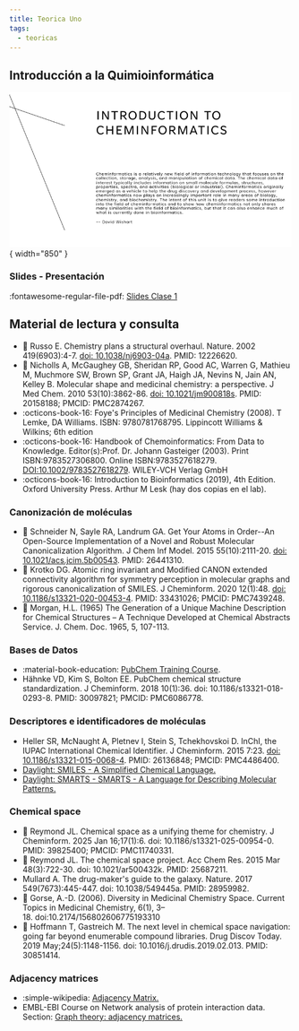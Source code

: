 ```yaml
---
title: Teorica Uno
tags: 
  - teoricas
---
```



## Introducción a la Quimioinformática

![Banner](clase-1.png){ width="850" }

### Slides - Presentación
:fontawesome-regular-file-pdf: [Slides Clase 1](clase1-2025.pdf) 


<!--
 * :fontawesome-regular-file-pdf: [Slides](presentacionDeLaMateria-2022.pdf) 
 
 ![type:video](https://www.youtube.com/embed/_jwvRkxu588)

## Conceptos elementales de computación y algoritmos

 * :fontawesome-regular-file-pdf: [Slides](IntroduccionComputacion2022.pdf) 
 
 ![type:video](https://www.youtube.com/embed/CAwG3cIv2LA)

## Experimentos en bioinformática

 * :fontawesome-regular-file-pdf: [Slides](experimentosBioinformaticos2022.pdf) 
 
 ![type:video](https://www.youtube.com/embed/wgWoK9hCE3c)

[//]: # (![type:video](https://www.youtube.com/embed/kS0X-yIsB64))
[//]: # (This is a comment on a new line.)
-->

## Material de lectura y consulta
 * :paperclip: Russo E. Chemistry plans a structural overhaul. Nature. 2002 419(6903):4-7. [doi: 10.1038/nj6903-04a](https://doi.org/10.1038/nj6903-04a). PMID: 12226620.
 * :paperclip: Nicholls A, McGaughey GB, Sheridan RP, Good AC, Warren G, Mathieu M, Muchmore SW, Brown SP, Grant JA, Haigh JA, Nevins N, Jain AN, Kelley B. Molecular shape and medicinal chemistry: a perspective. J Med Chem. 2010 53(10):3862-86. [doi: 10.1021/jm900818s](https://doi.org/10.1021/jm900818s). PMID: 20158188; PMCID: PMC2874267.
 * :octicons-book-16: Foye's Principles of Medicinal Chemistry (2008). T Lemke, DA Williams. ISBN: 9780781768795. Lippincott Williams & Wilkins; 6th edition
 * :octicons-book-16: Handbook of Chemoinformatics: From Data to Knowledge. Editor(s):Prof. Dr. Johann Gasteiger (2003). Print ISBN:9783527306800. Online ISBN:9783527618279. [DOI:10.1002/9783527618279](https://doi.org/10.1002/9783527618279). WILEY‐VCH Verlag GmbH 
 * :octicons-book-16: Introduction to Bioinformatics (2019), 4th Edition. Oxford University Press. Arthur M Lesk (hay dos copias en el lab). 

### Canonización de moléculas
 * :paperclip: Schneider N, Sayle RA, Landrum GA. Get Your Atoms in Order--An Open-Source Implementation of a Novel and Robust Molecular Canonicalization Algorithm. J Chem Inf Model. 2015 55(10):2111-20. [doi: 10.1021/acs.jcim.5b00543](https://doi.org/10.1021/acs.jcim.5b00543). PMID: 26441310.
 * :paperclip: Krotko DG. Atomic ring invariant and Modified CANON extended connectivity algorithm for symmetry perception in molecular graphs and rigorous canonicalization of SMILES. J Cheminform. 2020 12(1):48. [doi: 10.1186/s13321-020-00453-4](https://doi.org/10.1186/s13321-020-00453-4). PMID: 33431026; PMCID: PMC7439248.
 * :paperclip: Morgan, H.L. (1965) The Generation of a Unique Machine Description for Chemical Structures – A Technique Developed at Chemical Abstracts Service. J. Chem. Doc. 1965, 5, 107-113. 

### Bases de Datos 
* :material-book-education: [PubChem Training Course](https://www.nlm.nih.gov/oet/ed/pubchem/tutorial/index.html).
* Hähnke VD, Kim S, Bolton EE. PubChem chemical structure standardization. J Cheminform. 2018 10(1):36. 
doi: 10.1186/s13321-018-0293-8. PMID: 30097821; PMCID: PMC6086778.

### Descriptores e identificadores de moléculas

* Heller SR, McNaught A, Pletnev I, Stein S, Tchekhovskoi D. InChI, the IUPAC International Chemical Identifier. J Cheminform. 2015 7:23. [doi: 10.1186/s13321-015-0068-4](https://doi.org/10.1186/s13321-015-0068-4). PMID: 26136848; PMCID: PMC4486400.
* [Daylight: SMILES - A Simplified Chemical Language.](https://www.daylight.com/dayhtml/doc/theory/theory.smiles.html)
* [Daylight: SMARTS - SMARTS - A Language for Describing Molecular Patterns.](https://www.daylight.com/dayhtml/doc/theory/theory.smarts.html)


### Chemical space
* :paperclip: Reymond JL. Chemical space as a unifying theme for chemistry. J Cheminform. 2025 Jan 16;17(1):6. doi: 10.1186/s13321-025-00954-0. PMID: 39825400; PMCID: PMC11740331.
* :paperclip: Reymond JL. The chemical space project. Acc Chem Res. 2015 Mar 48(3):722-30. doi: 10.1021/ar500432k. PMID: 25687211.
* Mullard A. The drug-maker's guide to the galaxy. Nature. 2017 549(7673):445-447. doi: 10.1038/549445a. PMID: 28959982.
* :paperclip: Gorse, A.-D. (2006). Diversity in Medicinal Chemistry Space. Current Topics in Medicinal Chemistry, 6(1), 3–18. doi:10.2174/156802606775193310 
* :paperclip: Hoffmann T, Gastreich M. The next level in chemical space navigation: going far beyond enumerable compound libraries. Drug Discov Today. 2019 May;24(5):1148-1156. doi: 10.1016/j.drudis.2019.02.013. PMID: 30851414.


### Adjacency matrices
 * :simple-wikipedia: [Adjacency Matrix.](https://en.wikipedia.org/wiki/Adjacency_matrix)
 * EMBL-EBI Course on Network analysis of protein interaction data. Section: [Graph theory: adjacency matrices.](https://www.ebi.ac.uk/training/online/courses/network-analysis-of-protein-interaction-data-an-introduction/introduction-to-graph-theory/graph-theory-adjacency-matrices/) 